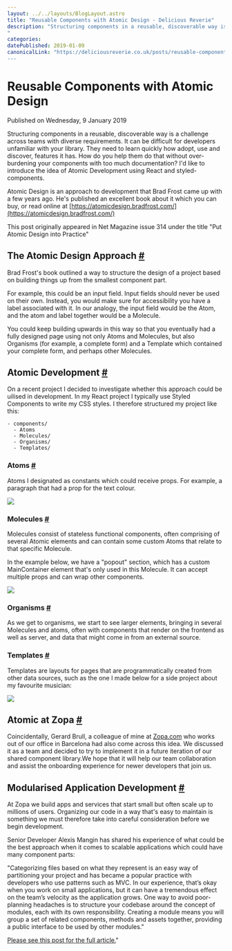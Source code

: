 ```yaml
---
layout: ../../layouts/BlogLayout.astro
title: "Reusable Components with Atomic Design - Delicious Reverie"
description: "Structuring components in a reusable, discoverable way is a challenge across teams with diverse requirements. It can be difficult for developers unfamiliar with your library. Id like to introduce the idea of Atomic Development using React and styled-components.
"
categories:
datePublished: 2019-01-09
canonicalLink: "https://deliciousreverie.co.uk/posts/reusable-components-in-react/
---
```

# Reusable Components with Atomic Design

Published on Wednesday, 9 January 2019

Structuring components in a reusable, discoverable way is a challenge across teams with diverse requirements. It can be difficult for developers unfamiliar with your library. They need to learn quickly how adopt, use and discover, features it has. How do you help them do that without over-burdening your components with too much documentation? I'd like to introduce the idea of Atomic Development using React and styled-components.

Atomic Design is an approach to development that Brad Frost came up with a few years ago. He's published an excellent book about it which you can buy, or read online at [https://atomicdesign.bradfrost.com/](https://atomicdesign.bradfrost.com/)

This post originally appeared in Net Magazine issue 314 under the title "Put Atomic Design into Practice"

## The Atomic Design Approach [#](https://deliciousreverie.co.uk/posts/reusable-components-in-react/#the-atomic-design-approach)

Brad Frost's book outlined a way to structure the design of a project based on building things up from the smallest component part.

For example, this could be an input field. Input fields should never be used on their own. Instead, you would make sure for accessibility you have a label associated with it. In our analogy, the input field would be the Atom, and the atom and label together would be a Molecule.

You could keep building upwards in this way so that you eventually had a fully designed page using not only Atoms and Molecules, but also Organisms (for example, a complete form) and a Template which contained your complete form, and perhaps other Molecules.

## Atomic Development [#](https://deliciousreverie.co.uk/posts/reusable-components-in-react/#atomic-development)

On a recent project I decided to investigate whether this approach could be uilised in development. In my React project I typically use Styled Components to write my CSS styles. I therefore structured my project like this:

```
- components/
  - Atoms
  - Molecules/
  - Organisms/
  - Templates/
```

### Atoms [#](https://deliciousreverie.co.uk/posts/reusable-components-in-react/#atoms)

Atoms I designated as constants which could receive props. For example, a paragraph that had a prop for the text colour.

![](https://d13mv7x44wu31f.cloudfront.net/files/8lar13ze9-reusable-components-react-1.png)

### Molecules [#](https://deliciousreverie.co.uk/posts/reusable-components-in-react/#molecules)

Molecules consist of stateless functional components, often comprising of several Atomic elements and can contain some custom Atoms that relate to that specific Molecule.

In the example below, we have a "popout" section, which has a custom MainContainer element that's only used in this Molecule. It can accept multiple props and can wrap other components.

![](https://d13mv7x44wu31f.cloudfront.net/files/8lar13zes-reusable-components-react-2.png)

### Organisms [#](https://deliciousreverie.co.uk/posts/reusable-components-in-react/#organisms)

As we get to organisms, we start to see larger elements, bringing in several Molecules and atoms, often with components that render on the frontend as well as server, and data that might come in from an external source.

### Templates [#](https://deliciousreverie.co.uk/posts/reusable-components-in-react/#templates)

Templates are layouts for pages that are programmatically created from other data sources, such as the one I made below for a side project about my favourite musician:

![](https://d13mv7x44wu31f.cloudfront.net/files/8lar13zfw-reusable-components-react-3.png)

## Atomic at Zopa [#](https://deliciousreverie.co.uk/posts/reusable-components-in-react/#atomic-at-zopa)

Coincidentally, Gerard Brull, a colleague of mine at [Zopa.com](http://zopa.com/) who works out of our office in Barcelona had also come across this idea. We discussed it as a team and decided to try to implement it in a future iteration of our shared component library.We hope that it will help our team collaboration and assist the onboarding experience for newer developers that join us.

## Modularised Application Development [#](https://deliciousreverie.co.uk/posts/reusable-components-in-react/#modularised-application-development)

At Zopa we build apps and services that start small but often scale up to millions of users. Organizing our code in a way that's easy to maintain is something we must therefore take into careful consideration before we begin development.

Senior Developer Alexis Mangin has shared his experience of what could be the best approach when it comes to scalable applications which could have many component parts:

"Categorizing files based on what they represent is an easy way of partitioning your project and has became a popular practice with developers who use patterns such as MVC. In our experience, that’s okay when you work on small applications, but it can have a tremendous effect on the team’s velocity as the application grows. One way to avoid poor-planning headaches is to structure your codebase around the concept of modules, each with its own responsibility. Creating a module means you will group a set of related components, methods and assets together, providing a public interface to be used by other modules."

[Please see this post for the full article.](https://medium.com/@alexmngn/why-react-developers-should-modularize-their-applications-d26d381854c1)"